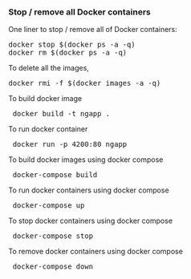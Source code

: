### Stop / remove all Docker containers

One liner to stop / remove all of Docker containers:

<pre>docker stop $(docker ps -a -q)
docker rm $(docker ps -a -q)</pre>


To delete all the images,

<pre>docker rmi -f $(docker images -a -q)</pre>


To build docker image

<pre> docker build -t ngapp . </pre>

To run docker container

<pre> docker run -p 4200:80 ngapp </pre>

To build docker images using docker compose

<pre> docker-compose build </pre>

To run docker containers using docker compose

<pre> docker-compose up </pre>


To stop docker containers using docker compose

<pre> docker-compose stop </pre>


To remove docker containers using docker compose
<pre> docker-compose down </pre>
